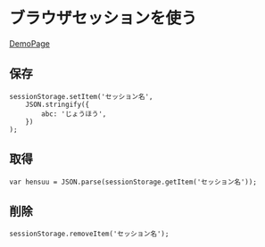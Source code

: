 # ブラウザセッションを使う

[DemoPage](./_static/demo/20191214.html)


## 保存
```
sessionStorage.setItem('セッション名',
    JSON.stringify({
        abc: 'じょうほう',
    })
);
```

## 取得
```
var hensuu = JSON.parse(sessionStorage.getItem('セッション名'));
```


## 削除
```
sessionStorage.removeItem('セッション名');
```


